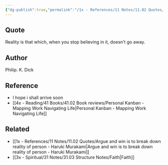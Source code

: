 ```yaml
---
{"dg-publish":true,"permalink":"/1x - References/11 Notes/11.02 Quotes/Reality - Philip K Dick/","title":"Reality - Philip K Dick","created":"2023-01-07T07:48:55.000+03:00","updated":"2024-02-14T20:18:39.762+03:00"}
---
```



## Quote
Reality is that which, when you stop believing in it, doesn’t go away. 

## Author
Philip. K. Dick

## Reference
- I hope i shall arrive soon
- [[4x - Reading/41 Books/41.02 Book reviews/Personal Kanban - Mapping Work Navigating Life\|Personal Kanban - Mapping Work Navigating Life]]

## Related
- [[1x - References/11 Notes/11.02 Quotes/Argue and win is to break down reality of person - Haruki Murakami\|Argue and win is to break down reality of person - Haruki Murakami]]
- [[3x - Spiritual/31 Notes/31.03 Structure Notes/Faith\|Faith]]